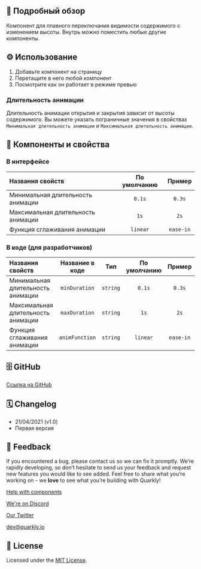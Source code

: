 ## 📖 Подробный обзор

Компонент для плавного переключания видимости содержимого с изменением высоты.
Внутрь можно поместить любые другие компоненты.

## ⚙️ Использование

1.  Добавьте компонент на страницу
2.  Перетащите в него любой компонент
3.  Посмотрите как он работает в режиме превью

### Длительность анимации

Длительность анимации открытия и закрытия зависит от высоты содержимого.
Вы можете указать пограничные значения в свойствах `Минимальная длительность анимации` и `Максимальная длительность анимации`.

## 🧩 Компоненты и свойства

### В интерфейсе

| Названия свойств                   | По умолчанию |  Пример   |
| :--------------------------------- | :----------: | :-------: |
| Минимальная длительность анимации  |    `0.1s`    |  `0.3s`   |
| Максимальная длительность анимации |     `1s`     |   `2s`    |
| Функция сглаживания анимации       |   `linear`   | `ease-in` |

### В коде (для разработчиков)

| Названия свойств                   | Название в коде |   Тип    | По умолчанию |  Пример   |
| :--------------------------------- | :-------------: | :------: | :----------: | :-------: |
| Минимальная длительность анимации  |  `minDuration`  | `string` |    `0.1s`    |  `0.3s`   |
| Максимальная длительность анимации |  `maxDuration`  | `string` |     `1s`     |   `2s`    |
| Функция сглаживания анимации       | `animFunction`  | `string` |   `linear`   | `ease-in` |

## 🗄 GitHub

[Ссылка на GitHub](https://github.com/quarkly/community-kit/tree/master/src/Collapse)

## 🗓 Changelog

-   21/04/2021 (v1.0)
-   Первая версия

## 📮 Feedback

If you encountered a bug, please contact us so we can fix it promptly. We’re rapidly developing, so don’t hesitate to send us your feedback and request new features you would like to see added. Feel free to share what you’re working on - we **love** to see what you’re building with Quarkly!

[Help with components](https://community.quarkly.io/c/requests/11)

[We're on Discord](https://discord.gg/f9KhSMGX)

[Our Twitter](https://twitter.com/quarklyapp)

[dev@quarkly.io](mailto:dev@quarkly.io)

## 📝 License

Licensed under the [MIT License](https://raw.githubusercontent.com/quarkly/community-kit/master/LICENSE).

